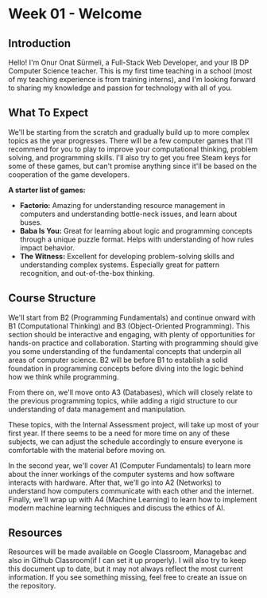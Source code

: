 # Week 01 - Welcome

## Introduction

Hello! I'm Onur Onat Sürmeli, a Full-Stack Web Developer, and your IB DP Computer Science teacher.
This is my first time teaching in a school (most of my teaching experience is from training interns), and I'm looking forward to sharing my knowledge and passion for technology with all of you.

## What To Expect

We'll be starting from the scratch and gradually build up to more complex topics as the year progresses. There will be a few computer games that I'll recommend for you to play to improve your computational thinking, problem solving, and programming skills. I'll also try to get you free Steam keys for some of these games, but can't promise anything since it'll be based on the cooperation of the game developers.

**A starter list of games:**

- **Factorio:** Amazing for understanding resource management in computers and understanding bottle-neck issues, and learn about buses.
- **Baba Is You:** Great for learning about logic and programming concepts through a unique puzzle format. Helps with understanding of how rules impact behavior.
- **The Witness:** Excellent for developing problem-solving skills and understanding complex systems. Especially great for pattern recognition, and out-of-the-box thinking.

## Course Structure

We'll start from B2 (Programming Fundamentals) and continue onward with B1 (Computational Thinking) and B3 (Object-Oriented Programming). This section should be interactive and engaging, with plenty of opportunities for hands-on practice and collaboration. Starting with programming should give you some understanding of the fundamental concepts that underpin all areas of computer science. B2 will be before B1 to establish a solid foundation in programming concepts before diving into the logic behind how we think while programming.

From there on, we'll move onto A3 (Databases), which will closely relate to the previous programming topics, while adding a rigid structure to our understanding of data management and manipulation.

These topics, with the Internal Assessment project, will take up most of your first year. If there seems to be a need for more time on any of these subjects, we can adjust the schedule accordingly to ensure everyone is comfortable with the material before moving on.

In the second year, we'll cover A1 (Computer Fundamentals) to learn more about the inner workings of the computer systems and how software interacts with hardware. After that, we'll go into A2 (Networks) to understand how computers communicate with each other and the internet. Finally, we'll wrap up with A4 (Machine Learning) to learn how to implement modern machine learning techniques and discuss the ethics of AI.

## Resources

Resources will be made available on Google Classroom, Managebac and also in Github Classroom(if I can set it up properly). I will also try to keep this document up to date, but it may not always reflect the most current information. If you see something missing, feel free to create an issue on the repository.
